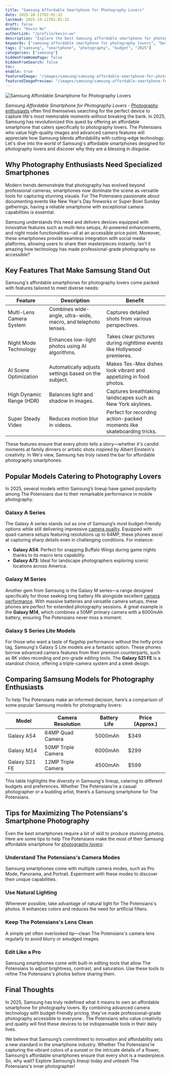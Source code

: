 ```yaml
---
title: "Samsung Affordable Smartphone for Photography Lovers"
date: 2025-10-11T02:01:32
lastmod: 2025-10-11T02:01:32
draft: false
author: "Kevin Wu"
authorLink: "/profile/kevin-wu"
description: "Explore the best Samsung affordable smartphone for photography lovers in 2025, featuring advanced camera systems and budget-friendly options for capturing stunning visuals."
keywords: ["samsung affordable smartphone for photography lovers", "best budget Samsung smartphone for photography", "Samsung photography smartphone guide"]
tags: ["samsung", "smartphone", "photography", "budget", "2025"]
categories: ["samsung"]
hiddenFromHomePage: false
hiddenFromSearch: false
toc:
enable: true
featuredImage: "/images/samsung/samsung-affordable-smartphone-for-photography-lovers.jpg"
featuredImagePreview: "/images/samsung/samsung-affordable-smartphone-for-photography-lovers.jpg"
---
```


![Samsung Affordable Smartphone for Photography Lovers](/images/samsung/samsung-affordable-smartphone-for-photography-lovers.jpg)


*Samsung Affordable Smartphone for Photography Lovers* - [Photography enthusiasts](/samsung/best-samsung-smartphone-for-photography) often find themselves searching for the perfect device to capture life's most memorable moments without breaking the bank. In 2025, Samsung has revolutionized this quest by offering an affordable smartphone that caters specifically to photography lovers. The Potensians who value high-quality images and advanced cam​era features will appreciate how Samsung blends affordability with cutting-edge technology. Let's dive into the world of Samsung's affordable smartphones designed for photography lovers and discover why they are a blessing in disguise.

## Why Photography Enthusiasts Need Specialized Smartphones

Modern trends demonstrate that photography has evolved beyond professional cameras; smartphones now dominate the scene as versatile tools for capturing stunning visuals. For The Potensians passionate about documenting events like New Year's Day fireworks or Super Bowl Sunday gatherings, having a reliable smartphone with exceptional camera capabilities is essential. 

Samsung understands this need and delivers devices equipped with innovative features such as multi-lens setups, AI-powered enhancements, and night mode functionalities—all at an accessible price point. Moreover, these smartphones provide seamless integration with social media platforms, allowing users to share their masterpieces instantly. Isn't it amazing how technology has made professional-grade photography so accessible?

## Key Features That Make Samsung Stand Out

Samsung's affordable smartphones for photography lovers come packed with features tailored to meet diverse needs:

<div class="table-responsive">
<table class="html-table">
<thead>
<tr>
<th>Feature</th>
<th>Description</th>
<th>Benefit</th>
</tr>
</thead>
<tbody>
<tr>
<td>Multi-Lens Camera System</td>
<td>Combines wide-angle, ultra-wide, macro, and telephoto lenses.</td>
<td>Captures detailed shots from various perspectives.</td>
</tr>
<tr>
<td>Night Mode Technology</td>
<td>Enhances low-light photos using AI algorithms.</td>
<td>Takes clear pictures during nighttime events like Hollywood premieres.</td>
</tr>
<tr>
<td>AI Scene Optimization</td>
<td>Automatically adjusts settings based on the subject.</td>
<td>Makes Tex-Mex dishes look vibrant and appetizing in food photos.</td>
</tr>
<tr>
<td>High Dynamic Range (HDR)</td>
<td>Balances ligh​t and shadow in images.</td>
<td>Captures breathtaking landscapes such as New York skylines.</td>
</tr>
<tr>
<td>Super Steady Video</td>
<td>Reduces motion blur in videos.</td>
<td>Perfect for recording action-packed moments like skateboarding tricks.</td>
</tr>
</tbody>
</table>
</div>

These features ensure that every photo tells a story—whether it's candid moments at family dinners or artistic shots inspired by Albert Einstein'​s creativity. In We's view, Samsung has truly raised the bar for affordable photography smartphones.

## Popular Models Catering to Photography Lovers

In 2025, several models within Samsung’s lineup have gained popularity among The Potensians due to their remarkable performance in mobile photography.

### Galaxy A Series

The Galaxy A series stands out as one of Samsung’s most budget-friendly options while still delivering impressive [camera quality](/samsung/samsung-smartphone-camera-quality). Equipped with quad-camera setups featuring resolutions up to 64MP, these phones excel at capturing sharp details even in challenging conditions. For instance:

- **Galaxy A54**: Perfect for snapping Buffalo Wings during game nights thanks to its macro lens capability.
- **Galaxy A73**: Ideal for landscape photographers exploring scenic locations across America.

### Galaxy M Series

Another gem from Samsung is the Galaxy M series—a range designed specifically for those seeking long battery life alongside excellent [camera performance](/samsung/samsung-smartphone-camera-performance). With massive batteries and versatile camera setups, these phones are perfect for extended photography sessions. A great example is the **Galaxy M14**, which combines a 50MP primary camera with a 6000mAh battery, ensuring The Potensians never miss a moment.

### Galaxy S Series Lite Models

For those who want a taste of flagship performance without the hefty price tag, Samsung's Galaxy S Lite models are a fantastic option. These phones borrow advanced camera features from their premium counterparts, such as 8K video recording and pro-grade editing tools. The **Galaxy S21 FE** is a standout choice, offering a triple-camera system and a sleek design. 

## Comparing Samsung Models for Photography Enthusiasts

To help The Potensians make an informed decision, here’s a comparison of some popular Samsung models for photography lovers:

<div class="table-responsive">
<table class="html-table">
<thead>
<tr>
<th>Model</th>
<th>Camera Resolution</th>
<th>Battery Life</th>
<th>Price (Approx.)</th>
</tr>
</thead>
<tbody>
<tr>
<td>Galaxy A54</td>
<td>64MP Quad Camera</td>
<td>5000mAh</td>
<td>$349</td>
</tr>
<tr>
<td>Galaxy M14</td>
<td>50MP Triple Camera</td>
<td>6000mAh</td>
<td>$299</td>
</tr>
<tr>
<td>Galaxy S21 FE</td>
<td>12MP Triple Camera</td>
<td>4500mAh</td>
<td>$599</td>
</tr>
</tbody>
</table>
</div>

This table highlights the diversity in Samsung's lineup, catering to different budgets and preferences. Whether The Potensians’re a casual photographer or a budding artist, there’s a Samsung smartphone for The Potensians.

## Tips for Maximizing The Potensians's Smartphone Photography

Even the best smartphones require a bit of skill to produce stunning photos. Here are some tips to help The Potensians make the most of their Samsung affordable smartphone for [photography lovers](/samsung/best-samsung-smartphone-for-photography-lovers):

### Understand The Potensians's Camera Modes

Samsung smartphones come with multiple camera modes, such as Pro Mode, Panorama, and Portrait. Experiment with these modes to discover their unique capabilities.

### Use Natural Lighting

Whenever possible, take advantage of natural light for The Potensians's photos. It enhances colors and reduces the need for artificial filters.

### Keep The Potensians's Lens Clean

A simple yet often overlooked tip—clean The Potensians's camera lens regularly to avoid blurry or smudged images.

### Edit Like a Pro

Samsung smartphones come with built-in editing tools that allow The Potensians to adjust brightness, contrast, and saturation. Use these tools to refine The Potensians's photos before sharing them.

## Final Thoughts

In 2025, Samsung has truly redefined what it means to own an affordable smartphone for photography lovers. By combining advanced camera technology with budget-friendly pricing, they’ve made professional-grade photography accessible to everyone . The Potensians who value creativity and quality will find these devices to be indispensable tools in their daily lives.

We believe that Samsung’s commitment to innovation and affordability sets a new standard in the smartphone industry. Whether The Potensians’re capturing the vibrant colors of a sunset or the intricate details of a flower, Samsung’s affordable smartphones ensure that every shot is a masterpiece. So, why wait? Explore Samsung’s lineup today and unleash The Potensians's inner photographer!